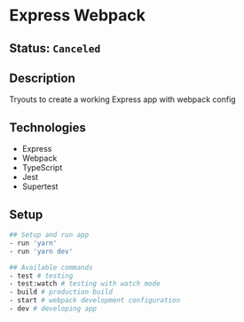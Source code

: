 # Express Webpack

## Status: ````Canceled````

## Description
Tryouts to create a working Express app with webpack config

## Technologies
- Express
- Webpack
- TypeScript
- Jest
- Supertest

## Setup 
```bash
## Setup and run app
- run 'yarn'
- run 'yarn dev'

## Available commands
- test # testing
- test:watch # testing with watch mode
- build # production build
- start # webpack development configuration
- dev # developing app
```


